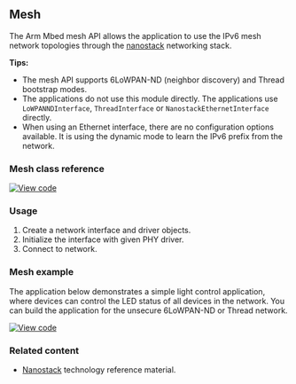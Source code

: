 <h2 id="mesh-api">Mesh</h2>

The Arm Mbed mesh API allows the application to use the IPv6 mesh network topologies through the [nanostack](/docs/v5.8/reference/technology.html#nanostack) networking stack.

**Tips:**
- The mesh API supports 6LoWPAN-ND (neighbor discovery) and Thread bootstrap modes.
- The applications do not use this module directly. The applications use `LoWPANNDInterface`, `ThreadInterface` or `NanostackEthernetInterface` directly.
- When using an Ethernet interface, there are no configuration options available. It is using the dynamic mode to learn the IPv6 prefix from the network.

### Mesh class reference

[![View code](https://www.mbed.com/embed/?type=library)](http://os.mbed.com/docs/v5.8/mbed-os-api-doxy/class_mesh_interface.html)

### Usage

1. Create a network interface and driver objects.
1. Initialize the interface with given PHY driver.
1. Connect to network.

### Mesh example

The application below demonstrates a simple light control application, where devices can control the LED status of all devices in the network. You can build the application for the unsecure 6LoWPAN-ND or Thread network.

[![View code](https://www.mbed.com/embed/?url=https://github.com/ARMmbed/mbed-os-example-mesh-minimal/)](https://github.com/ARMmbed/mbed-os-example-mesh-minimal/blob/master/main.cpp)

### Related content

- [Nanostack](/docs/v5.8/reference/technology.html#nanostack) technology reference material.
